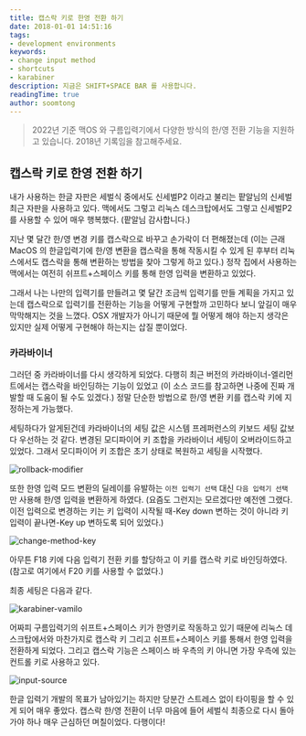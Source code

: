 ```yaml
---
title: 캡스락 키로 한영 전환 하기
date: 2018-01-01 14:51:16
tags:
- development environments
keywords:
- change input method
- shortcuts
- karabiner
description: 지금은 SHIFT+SPACE BAR 를 사용합니다.
readingTime: true
author: soomtong
---
```


> 2022년 기준 맥OS 와 구름입력기에서 다양한 방식의 한/영 전환 기능을 지원하고 있습니다. 2018년 기록임을 참고해주세요.

## 캡스락 키로 한영 전환 하기

내가 사용하는 한글 자판은 세벌식 중에서도 신세벌P2 이라고 불리는 팥알님의 신세벌 최근 자판을 사용하고 있다. 맥에서도 그렇고 리눅스 데스크탑에서도 그렇고 신세벌P2를 사용할 수 있어 매우 행복했다. (팥알님 감사합니다.)

지난 몇 달간 한/영 변경 키를 캡스락으로 바꾸고 손가락이 더 편해졌는데 (이는 근래 MacOS 의 한글입력기에 한/영 변환을 캡스락을 통해 작동시킬 수 있게 된 후부터 리눅스에서도 캡스락을 통해 변환하는 방법을 찾아 그렇게 하고 있다.) 정작 집에서 사용하는 맥에서는 여전히 쉬프트+스페이스 키를 통해 한영 입력을 변환하고 있었다.

그래서 나는 나만의 입력기를 만들려고 몇 달간 조금씩 입력기를 만들 계획을 가지고 있는데 캡스락으로 입력기를 전환하는 기능을 어떻게 구현할까 고민하다 보니 앞길이 매우 막막해지는 것을 느꼈다. OSX 개발자가 아니기 때문에 뭘 어떻게 해야 하는지 생각은 있지만 실제 어떻게 구현해야 하는지는 삽질 뿐이었다.

### 카라바이너

그러던 중 카라바이너를 다시 생각하게 되었다. 다행히 최근 버전의 카라바이너-엘리먼트에서는 캡스락을 바인딩하는 기능이 있었고 (이 소스 코드를 참고하면 나중에 진짜 개발할 때 도움이 될 수도 있겠다.) 정말 단순한 방법으로 한/영 변환 키를 캡스락 키에 지정하는게 가능했다.

세팅하다가 알게된건데 카라바이너의 세팅 값은 시스템 프레퍼런스의 키보드 세팅 값보다 우선하는 것 같다. 변경된 모디파이어 키 조합을 카라바이너 세팅이 오버라이드하고 있었다. 그래서 모디파이어 키 조합은 초기 상태로 복원하고 세팅을 시작했다.

![rollback-modifier](/images/rollback-modifier.png)

또한 한영 입력 모드 변환의 딜레이를 유발하는 `이전 입력기 선택` 대신 `다음 입력기 선택` 만 사용해 한/영 입력을 변환하게 하였다. (요즘도 그런지는 모르겠다만 예전엔 그랬다. 이전 입력으로 변경하는 키는 키 입력이 시작될 때-Key down 변하는 것이 아니라 키 입력이 끝나면-Key up 변하도록 되어 있었다.)

![change-method-key](/images/change-method-key.png)

아무튼 F18 키에 다음 입력기 전환 키를 할당하고 이 키를 캡스락 키로 바인딩하였다. (참고로 여기에서 F20 키를 사용할 수 없었다.)

최종 세팅은 다음과 같다.

![karabiner-vamilo](/images/karabiner-vamilo.png)

어짜피 구름입력기의 쉬프트+스페이스 키가 한영키로 작동하고 있기 때문에 리눅스 데스크탑에서와 마찬가지로 캡스락 키 그리고 쉬프트+스페이스 키를 통해서 한영 입력을 전환하게 되었다. 그리고 캡스락 기능은 스페이스 바 우측의 키 아니면 가장 우측에 있는 컨트롤 키로 사용하고 있다.

![input-source](/images/input-source.png)

한글 입력기 개발의 목표가 남아있기는 하지만 당분간 스트레스 없이 타이핑을 할 수 있게 되어 매우 좋았다. 캡스락 한/영 전환이 너무 마음에 들어 세벌식 최종으로 다시 돌아가야 하나 매우 근심하던 며칠이었다. 다행이다!
